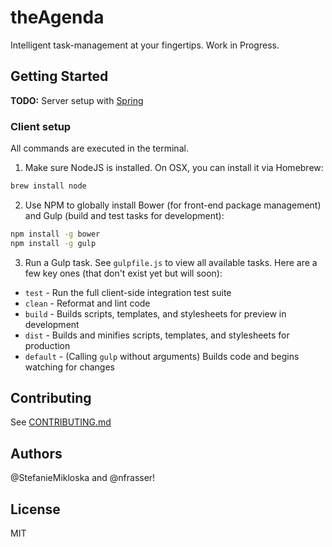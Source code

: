 theAgenda
=========

Intelligent task-management at your fingertips. Work in Progress.

## Getting Started

**TODO:** Server setup with [Spring](http://spring.io/)

### Client setup

All commands are executed in the terminal.

1. Make sure NodeJS is installed. On OSX, you can install it via Homebrew:

```sh
brew install node
```

2. Use NPM to globally install Bower (for front-end package management) and
Gulp (build and test tasks for development):

```sh
npm install -g bower
npm install -g gulp
```

3. Run a Gulp task. See `gulpfile.js` to view all available tasks. Here
are a few key ones (that don't exist yet but will soon):

 - `test` - Run the full client-side integration test suite
 - `clean` - Reformat and lint code
 - `build` - Builds scripts, templates, and stylesheets for preview in
 	development
 - `dist` - Builds and minifies scripts, templates, and stylesheets for
 	production
 - `default` - (Calling `gulp` without arguments) Builds code and begins
 	watching for changes


## Contributing

See [CONTRIBUTING.md](/StefanieMikloska/theAgenda/blob/master/CONTRIBUTING.md)

## Authors

@StefanieMikloska and @nfrasser!

## License

MIT

